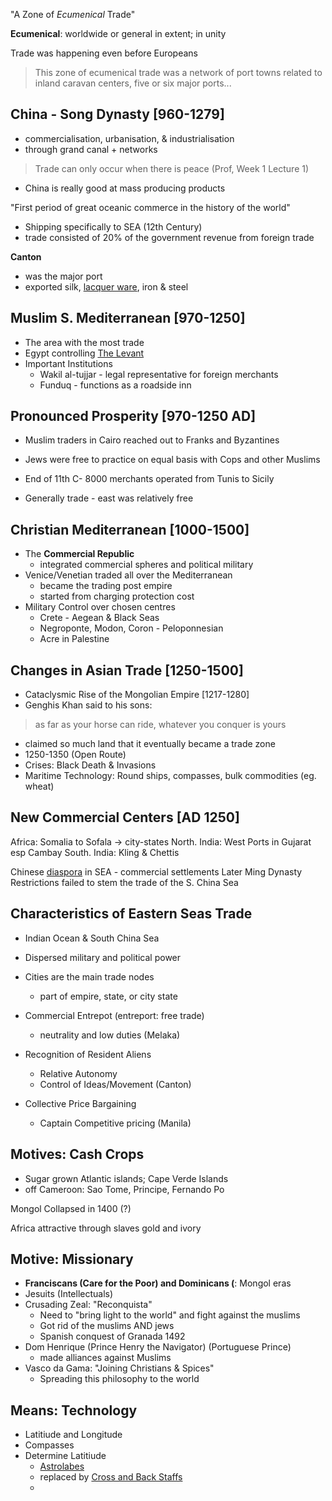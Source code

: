 "A Zone of *Ecumenical* Trade"

**Ecumenical**: worldwide or general in extent; in unity

Trade was happening even before Europeans

> This zone of ecumenical trade was a network of port towns related to inland caravan centers, five or six major ports...

## China - Song Dynasty [960-1279]
- commercialisation, urbanisation, & industrialisation
- through  grand canal + networks
> Trade can only occur when there is peace (Prof, Week 1 Lecture 1)
- China is really good at mass producing products

"First period of great oceanic commerce in the history of the world"
- Shipping specifically to SEA (12th Century)
- trade consisted of 20% of the government revenue from foreign trade

**Canton**
- was the major port
- exported silk, [lacquer ware](https://www.google.com/search?client=firefox-b-d&q=laquerware), iron & steel
## Muslim S. Mediterranean [970-1250]
- The area with the most trade
- Egypt controlling [The Levant](https://www.google.com/search?client=firefox-b-d&q=Levant)
- Important Institutions
	- Wakil al-tujjar - legal representative for foreign merchants
	- Funduq - functions as a roadside inn

## Pronounced Prosperity [970-1250 AD]
- Muslim traders in Cairo reached out to Franks and Byzantines
- Jews were free to practice on equal basis with Cops and other Muslims

- End of 11th C- 8000 merchants operated from Tunis to Sicily
- Generally trade - east was relatively free

## Christian Mediterranean [1000-1500]
- The **Commercial Republic**
	- integrated commercial spheres and political military
- Venice/Venetian traded all over the Mediterranean
	- became the trading post empire
	- started from charging protection cost
- Military Control over chosen centres
	- Crete - Aegean & Black Seas
	- Negroponte, Modon, Coron - Peloponnesian
	- Acre in Palestine

## Changes in Asian Trade [1250-1500]
- Cataclysmic Rise of the Mongolian Empire [1217-1280]
- Genghis Khan said to his sons:
> as far as your horse can ride, whatever you conquer is yours
- claimed so much land that it eventually became a trade zone
- 1250-1350 (Open Route)
- Crises: Black Death & Invasions
- Maritime Technology: Round ships, compasses, bulk commodities (eg. wheat)

## New Commercial Centers [AD 1250]
Africa: Somalia to Sofala $\rightarrow$ city-states
North. India: West Ports in Gujarat esp Cambay
South. India: Kling & Chettis

Chinese [diaspora](https://www.google.com/search?client=firefox-b-d&q=diasporta) in SEA - commercial settlements
Later Ming Dynasty Restrictions failed to stem the trade of the S. China Sea

## Characteristics of Eastern Seas Trade
- Indian Ocean & South China Sea
- Dispersed military and political power
- Cities are the main trade nodes
	- part of empire, state, or city state

- Commercial Entrepot (entreport: free trade)
	- neutrality and low duties (Melaka)
- Recognition of Resident Aliens
	- Relative Autonomy
	- Control of Ideas/Movement (Canton)
- Collective Price Bargaining
	- Captain Competitive pricing (Manila)

## Motives: **Cash Crops**
- Sugar grown Atlantic islands; Cape Verde Islands
- off Cameroon: Sao Tome, Principe, Fernando Po

Mongol Collapsed in 1400 (?)

Africa attractive through slaves gold and ivory

## Motive: **Missionary**
- **Franciscans (Care for the Poor) and Dominicans (**: Mongol eras
- Jesuits (Intellectuals)
- Crusading Zeal: "Reconquista"
	- Need to "bring light to the world" and fight against the muslims
	- Got rid of the muslims AND jews
	- Spanish conquest of Granada 1492
- Dom Henrique (Prince Henry the Navigator) (Portuguese Prince)
	- made alliances against Muslims
- Vasco da Gama: "Joining Christians & Spices"
	- Spreading this philosophy to the world

## Means: Technology
- Latitiude and Longitude
- Compasses
- Determine Latitiude
	- [Astrolabes](https://www.google.com/search?client=firefox-b-d&q=astrolabes) 
	- replaced by [Cross and Back Staffs](https://www.google.com/search?client=firefox-b-d&q=astrolabes)
	- 